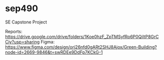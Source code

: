 # sep490
SE Capstone Project

Reports: https://drive.google.com/drive/folders/1Koe0hzF_ZpTMSyfRo6P0QiItP8GrCCiy?usp=sharing
Figma: https://www.figma.com/design/orj26nfd0gARt2SHJ8Ajox/Green-Building?node-id=2669-9846&t=swRDEe9DdFp7KCkG-1
